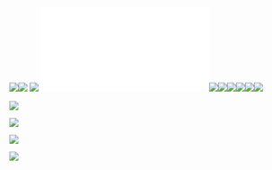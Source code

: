 ![](img/Screenshot%202025-02-19%20at%2010.39.43.png)![](img/Screenshot%202025-02-19%20at%2011.53.33.png)
![](img/Screenshot%202025-02-19%20at%2011.58.33.png)
![](img/Suured%20ettevõtted%20kasutavad%20tehisintellekti_est_rus.pdf)![](img/Screenshot%202025-02-19%20at%2011.59.26.png)![](img/Screenshot%202025-02-19%20at%2012.01.25.png)![](img/Screenshot%202025-02-19%20at%2012.01.56.png)![](img/Screenshot%202025-02-19%20at%2012.03.32.png)![](img/Screenshot%202025-02-19%20at%2012.05.04.png)![](img/Screenshot%202025-02-19%20at%2012.08.34.png)

![](img/Screenshot%202025-02-19%20at%2012.07.42.png)



![](img/Screenshot%202025-02-19%20at%2012.09.27.png)

![](img/Screenshot%202025-02-19%20at%2012.08.34%201.png)


![](img/Screenshot%202025-02-19%20at%2012.11.16.png)